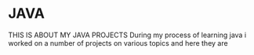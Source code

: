 # JAVA
THIS IS ABOUT MY JAVA PROJECTS
During my process of learning java i worked on a number of projects on various topics and here they are

